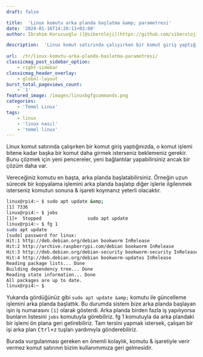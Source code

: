 ```yaml
---
draft: false

title:  'Linux komutu arka planda başlatma &amp; parametresi'
date: '2024-01-16T14:20:11+03:00'
author: İbrahim Korucuoğlu ([@siberoloji](https://github.com/siberoloji))

description:  'Linux komut satırında çalışırken bir komut giriş yaptığınızda, o komut işlemi bitene kadar başka bir komut daha girmek isterseniz beklemeniz gerekir. ' 
 
url:  /tr/linux-komutu-arka-planda-baslatma-parametresi/
classicmag_post_sidebar_option:
    - right-sidebar
classicmag_header_overlay:
    - global-layout
burst_total_pageviews_count:
    - '1'
featured_image: /images/linuxbgfgcommands.png
categories:
    - 'Temel Linux'
tags:
    - linux
    - 'linux nasıl'
    - 'temel linux'
---
```

Linux komut satırında çalışırken bir komut giriş yaptığınızda, o komut işlemi bitene kadar başka bir komut daha girmek isterseniz beklemeniz gerekir. Bunu çözmek için yeni pencereler, yeni bağlantılar yapabilirsiniz ancak bir çözüm daha var. 

Vereceğiniz komutu en başta, arka planda başlatabilirsiniz. Örneğin uzun sürecek bir kopyalama işlemini arka planda başlatıp diğer işlerle ilgilenmek isterseniz komutun sonuna &amp; işareti koymanız yeterli olacaktır.
```bash
linux@rpi4:~ $ sudo apt update &amp;
[1] 7336
linux@rpi4:~ $ jobs
[1]+  Stopped                 sudo apt update
linux@rpi4:~ $ fg 1
sudo apt update
[sudo] password for linux: 
Hit:1 http://deb.debian.org/debian bookworm InRelease
Hit:2 http://archive.raspberrypi.com/debian bookworm InRelease
Hit:3 http://deb.debian.org/debian-security bookworm-security InRelease
Hit:4 http://deb.debian.org/debian bookworm-updates InRelease
Reading package lists... Done
Building dependency tree... Done
Reading state information... Done
All packages are up to date.
linux@rpi4:~ $ 
```

Yukarıda gördüğünüz gibi `sudo apt update &amp;` komutu ile güncelleme işlemini arka planda başlattık. Bu durumda sistem bize arka planda başlayan işin iş numarasını `[1]` olarak gösterdi. Arka planda birden fazla iş yapılıyorsa bunların listesini `jobs` komutuyla görebiliriz. fg 1 komutuyla da arka plandaki bir işlemi ön plana geri getirebiliriz. Tam tersini yapmak istersek, çalışan bir işi arka plan <kbd>Ctrl+z</kbd> tuşları yardımıyla gönderebiliriz.

Burada vurgulanması gereken en önemli kolaylık, komutu &amp; işaretiyle verir vermez komut satırının bizim kullanımımıza geri gelmesidir.
